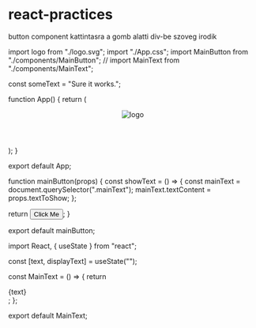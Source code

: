 # react-practices

button component
kattintasra a gomb alatti div-be szoveg irodik

import logo from "./logo.svg";
import "./App.css";
import MainButton from "./components/MainButton";
// import MainText from "./components/MainText";

const someText = "Sure it works.";

function App() {
return (

<div className="App">
<header className="App-header">
<img src={logo} className="App-logo" alt="logo" />
<MainButton textToShow={someText} />
<div className="mainText"></div>
</header>
</div>
);
}

export default App;

function mainButton(props) {
const showText = () => {
const mainText = document.querySelector(".mainText");
mainText.textContent = props.textToShow;
};

return <button onClick={showText}>Click Me</button>;
}

export default mainButton;

import React, { useState } from "react";

const [text, displayText] = useState("");

const MainText = () => {
return <div>{text}</div>;
};

export default MainText;

